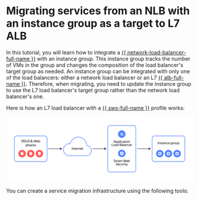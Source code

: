 # Migrating services from an NLB with an instance group as a target to L7 ALB


In this tutorial, you will learn how to integrate a [{{ network-load-balancer-full-name }}](../../network-load-balancer/) with an instance group. This instance group tracks the number of VMs in the group and changes the composition of the load balancer's target group as needed. An instance group can be integrated with only one of the load balancers: either a network load balancer or an L7 [{{ alb-full-name }}](../../application-load-balancer/). Therefore, when migrating, you need to update the instance group to use the L7 load balancer's target group rather than the network load balancer's one.

Here is how an L7 load balancer with a [{{ sws-full-name }}](../../smartwebsecurity/) profile works:

![image](../../_assets/tutorials/security/nlb-with-target-resource-group-vm.svg)

You can create a service migration infrastructure using the following tools:
